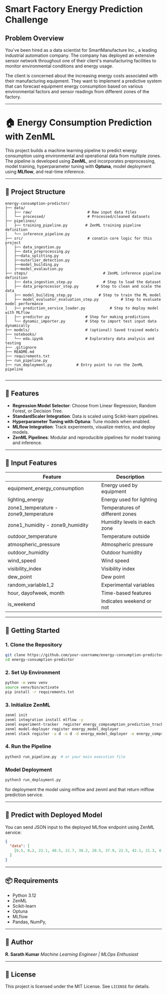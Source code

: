 # Smart Factory Energy Prediction Challenge

## Problem Overview

You've been hired as a data scientist for SmartManufacture Inc., a leading industrial automation company. The company has deployed an extensive sensor network throughout one of their client's manufacturing facilities to monitor environmental conditions and energy usage.

The client is concerned about the increasing energy costs associated with their manufacturing equipment. They want to implement a predictive system that can forecast equipment energy consumption based on various environmental factors and sensor readings from different zones of the factory.


---


# 🏠 Energy Consumption Prediction with ZenML

This project builds a machine learning pipeline to predict energy consumption using environmental and operational data from multiple zones. The pipeline is developed using **ZenML**, and incorporates preprocessing, model training, hyperparameter tuning with **Optuna**, model deployment using **MLflow**, and real-time inference.

---

## 📁 Project Structure
```
energy-consumption-predictor/
├── data/
│   ├── raw/                         # Raw input data files
│   └── processed/                   # Processed/cleaned datasets
├── pipelines/
│   ├── training_pipeline.py        # ZenML training pipeline definition
│   └── inference_pipeline.py 
├── src/                             # conatin core logic for this project 
│   ├── data_ingestion.py
│   ├── data_preprocessing.py
│   ├──data_splitting.py
│   ├──outerlier_detection.py
│   ├──model_building.py
│   ├──model_evalaution.py
├── steps/                                  # ZenML inference pipeline definition
│   ├── data_ingestion_step.py              # Step to load the dataset
│   ├── data_preprocessor_step.py        # Step to clean and scale the data
│   ├── model_building_step.py            # Step to train the ML model
│   ├── model_evaluator_evaluation_step.py          # Step to evaluate model performance
│   ├── prediction_service_loader.py           # Step to deploy model with MLflow
│   ├── predictor.py                # Step for making predictions
│   └── dynamic_importer.py         # Step to import test input data dynamically
├── models/                         # (optional) Saved trained models
├── notebooks/
│   └── eda.ipynb                   # Exploratory data analysis and testing
├── .gitignore
├── README.md
├── requirements.txt
├── run_pipeline.py
├── run_deployment.py           # Entry point to run the ZenML pipeline


```
---

## 🔧 Features

- **Regression Model Selector**: Choose from Linear Regression, Random Forest, or Decision Tree.
- **StandardScaler Integration**: Data is scaled using Scikit-learn pipelines.
- **Hyperparameter Tuning with Optuna**: Tune models when enabled.
- **MLflow Integration**: Track experiments, visualize metrics, and deploy models.
- **ZenML Pipelines**: Modular and reproducible pipelines for model training and inference.

---

## 🧪 Input Features

| Feature                   | Description                       |
|---------------------------|-----------------------------------|
| equipment_energy_consumption | Energy used by equipment         |
| lighting_energy            | Energy used for lighting          |
| zone1_temperature - zone9_temperature | Temperatures of different zones |
| zone1_humidity - zone9_humidity       | Humidity levels in each zone   |
| outdoor_temperature        | Temperature outside               |
| atmospheric_pressure       | Atmospheric pressure              |
| outdoor_humidity           | Outdoor humidity                  |
| wind_speed                 | Wind speed                        |
| visibility_index           | Visibility index                  |
| dew_point                  | Dew point                         |
| random_variable1,2         | Experimental variables            |
| hour, dayofweek, month     | Time-based features               |
| is_weekend                 | Indicates weekend or not          |

---

## 🚀 Getting Started

### 1. Clone the Repository
```bash
git clone https://github.com/your-username/energy-consumption-predictor.git
cd energy-consumption-predictor
````

### 2. Set Up Environment

```bash
python -m venv venv
source venv/bin/activate
pip install -r requirements.txt
```

### 3. Initialize ZenML

```bash
zenml init
zenml integration install mlflow -y
zenml experiment-tracker  register energy_compsumption_prediction_tracker --flavor=mlflow
zenml model-deployer register energy_model_deployer
zenml stack register -a d -o d -d energy_model_deployer -e energy_compsumption_prediction_tracker --set 
```

### 4. Run the Pipeline

```bash
python3 run_pipeline.py  # or your main execution file
```


### Model Deployment

```bash
python3 run_deployment.py
```

for deployment the model using mlflow and zenml and that return mlflow prediction service.

---

## 🔮 Predict with Deployed Model

You can send JSON input to the deployed MLflow endpoint using ZenML service:

```json
{
  "data": [
    [0.5, 0.2, 22.1, 40.5, 21.7, 38.2, 20.5, 37.9, 22.5, 42.1, 21.3, 41.2, 22.0, 43.0, 21.9, 44.1, 22.2, 39.4, 21.6, 40.6, 18.0, 1015.2, 55.0, 3.2, 10.0, 12.5, 0.3, 0.6, 14, 3, 6, 0]
  ]
}
```

---

## 📦 Requirements

* Python 3.12
* ZenML
* Scikit-learn
* Optuna
* MLflow
* Pandas, NumPy,


---

## 🧠 Author

**R. Sarath Kumar**
*Machine Learning Engineer | MLOps Enthusiast*

---

## 📄 License

This project is licensed under the MIT License. See `LICENSE` for details.



